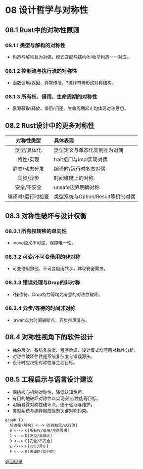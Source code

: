 # 08 设计哲学与对称性

## 08.1 Rust中的对称性原则

### 08.1.1 类型与解构的对称性

- 构造与解构互为对偶，模式匹配与结构体/枚举构造一一对应。

### 08.1.2 控制流与执行流的对称性

- 函数调用/返回、异常传播、?操作符等形成对称结构。

### 08.1.3 所有权、借用、生命周期的对称性

- 资源获取/释放、借用/归还、生命周期起止均体现对称思想。

## 08.2 Rust设计中的更多对称性

| 对称性类型 | 具体表现 |
|:----:|:----|
| 泛型/具体化 | 泛型定义与单态化实例互为对偶 |
| 特性/实现 | trait接口与impl实现对偶 |
| 静态/动态分发 | 编译时/运行时多态对偶 |
| 同步/异步 | 时间维度上的对称 |
| 安全/不安全 | unsafe边界明确对称 |
| 编译时/运行时检查 | 类型系统与Option/Result等机制对偶 |

## 08.3 对称性破坏与设计权衡

### 08.3.1 所有权转移的单向性

- move语义不可逆，保障唯一性。

### 08.3.2 可变/不可变借用的非对称

- 可变借用排他、不可变借用共享，体现安全需求。

### 08.3.3 错误处理与Drop的非对称

- ?操作符、Drop特性等均为有意的对称性破坏。

### 08.3.4 异步/等待的时间非对称

- .await点为时间轴断点，异步推理复杂。

## 08.4 对称性视角下的软件设计

- 抽象层次、系统复杂度、程序验证、设计模式均可用对称性分析。
- 对称性破坏往往是系统复杂度与错误源头。
- 设计时应权衡对称性与工程目标。

## 08.5 工程启示与语言设计建议

- 保持核心机制对称性，降低认知负担。
- 有目的地破坏对称性以实现安全/性能等目标。
- 明确暴露对称性破坏点，便于验证与维护。
- 类型系统与编译器应强制关键对称约束。

```mermaid
graph TD;
  A[类型/解构] <--> B[控制流/执行流]
  B <--> C[所有权/借用/生命周期]
  C <--> D[泛型/具体化]
  D <--> E[安全/不安全]
  E <--> F[同步/异步]
  F <--> G[编译时/运行时]
```

[返回目录](./_index.md)
